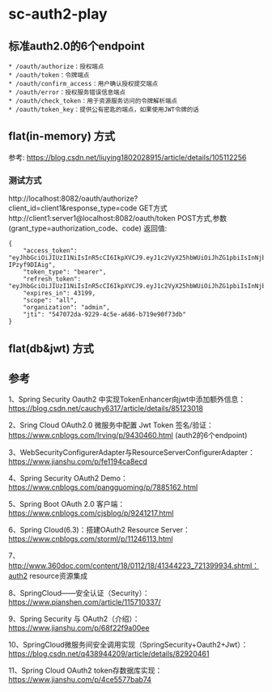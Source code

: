 # sc-auth2-play
## 标准auth2.0的6个endpoint
```
* /oauth/authorize：授权端点
* /oauth/token：令牌端点
* /oauth/confirm_access：用户确认授权提交端点
* /oauth/error：授权服务错误信息端点
* /oauth/check_token：用于资源服务访问的令牌解析端点
* /oauth/token_key：提供公有密匙的端点，如果使用JWT令牌的话

```
## flat(in-memory) 方式
参考: https://blog.csdn.net/liuying1802028915/article/details/105112256
### 测试方式
http://localhost:8082/oauth/authorize?client_id=client1&response_type=code  GET方式
http://client1:server1@localhost:8082/oauth/token  POST方式,参数(grant_type=authorization_code、code)
返回值:
```
{
    "access_token": "eyJhbGciOiJIUzI1NiIsInR5cCI6IkpXVCJ9.eyJ1c2VyX25hbWUiOiJhZG1pbiIsInNjb3BlIjpbImFsbCJdLCJvcmdhbml6YXRpb24iOiJhZG1pbiIsImV4cCI6MTY2MTI3NTAwNywiYXV0aG9yaXRpZXMiOlsiUk9MRV9BRE1JTiJdLCJqdGkiOiI1NDcwNzJkYS05MjI5LTRjNWUtYTY4Ni1iNzE5ZTkwZjczZGIiLCJjbGllbnRfaWQiOiJjbGllbnQxIn0.ZWGHKNPnvvM12EVzuJsEaYmEPJbi3cb-IPzyf9DIAig",
    "token_type": "bearer",
    "refresh_token": "eyJhbGciOiJIUzI1NiIsInR5cCI6IkpXVCJ9.eyJ1c2VyX25hbWUiOiJhZG1pbiIsInNjb3BlIjpbImFsbCJdLCJvcmdhbml6YXRpb24iOiJhZG1pbiIsImF0aSI6IjU0NzA3MmRhLTkyMjktNGM1ZS1hNjg2LWI3MTllOTBmNzNkYiIsImV4cCI6MTY2MzgyMzgwNywiYXV0aG9yaXRpZXMiOlsiUk9MRV9BRE1JTiJdLCJqdGkiOiI1NzU1MjZlNS1kYzU1LTQwNTQtYmM0OS0xNjI2MjFjNDIwYTEiLCJjbGllbnRfaWQiOiJjbGllbnQxIn0.EtxxsLPZ9Cs8tVSTGpaYsMFmJ8KR9pw5qCqPMFlxtIU",
    "expires_in": 43199,
    "scope": "all",
    "organization": "admin",
    "jti": "547072da-9229-4c5e-a686-b719e90f73db"
}
 ```
  
 ## flat(db&jwt) 方式 


## 参考
1、Spring Security Oauth2 中实现TokenEnhancer向jwt中添加额外信息：https://blog.csdn.net/cauchy6317/article/details/85123018

2、Sring Cloud OAuth2.0 微服务中配置 Jwt Token 签名/验证：https://www.cnblogs.com/Irving/p/9430460.html (auth2的6个endpoint)

3、WebSecurityConfigurerAdapter与ResourceServerConfigurerAdapter：https://www.jianshu.com/p/fe1194ca8ecd

4、Spring Security OAuth2 Demo：https://www.cnblogs.com/pangguoming/p/7885162.html

5、Spring Boot OAuth 2.0 客户端：https://www.cnblogs.com/cjsblog/p/9241217.html

6、Spring Cloud(6.3)：搭建OAuth2 Resource Server：https://www.cnblogs.com/storml/p/11246113.html

7、http://www.360doc.com/content/18/0112/18/41344223_721399934.shtml：auth2 resource资源集成

8、SpringCloud——安全认证（Security）：https://www.pianshen.com/article/115710337/

9、Spring Security 与 OAuth2（介绍）：https://www.jianshu.com/p/68f22f9a00ee

10、SpringCloud微服务间安全调用实现（SpringSecurity+Oauth2+Jwt）：https://blog.csdn.net/q438944209/article/details/82920461

11、Spring Cloud OAuth2 token存数据库实现：https://www.jianshu.com/p/4ce5577bab74

